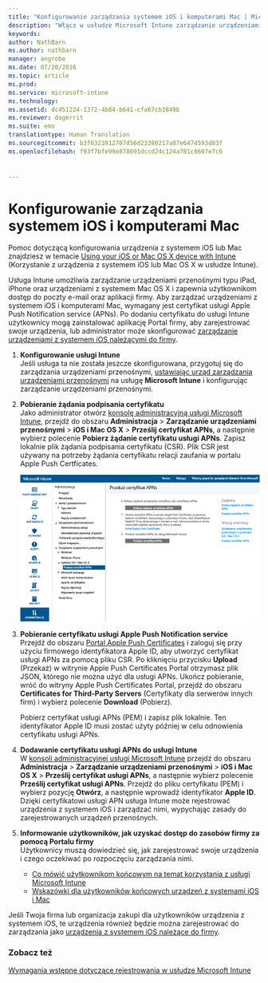 ```yaml
---
title: "Konfigurowanie zarządzania systemem iOS i komputerami Mac | Microsoft Intune"
description: "Włącz w usłudze Microsoft Intune zarządzanie urządzeniami mobilnymi (MDM) dla urządzeń z systemem iOS, w tym urządzeń iPad i iPhone, a także urządzeń z systemem Mac OS X."
keywords: 
author: NathBarn
ms.author: nathbarn
manager: angrobe
ms.date: 07/20/2016
ms.topic: article
ms.prod: 
ms.service: microsoft-intune
ms.technology: 
ms.assetid: dc451224-1372-4b84-b641-cfa67cb3849b
ms.reviewer: dagerrit
ms.suite: ems
translationtype: Human Translation
ms.sourcegitcommit: b3f6323912707d56d23380217a07e6474593d83f
ms.openlocfilehash: f93f7bfe99e878691dccd24c124a781c8607e7c6


---
```


# Konfigurowanie zarządzania systemem iOS i komputerami Mac
Pomoc dotyczącą konfigurowania urządzenia z systemem iOS lub Mac znajdziesz w temacie [Using your iOS or Mac OS X device with Intune](../enduser/using-your-ios-or-mac-os-x-device-with-intune.md) (Korzystanie z urządzenia z systemem iOS lub Mac OS X w usłudze Intune).

Usługa Intune umożliwia zarządzanie urządzeniami przenośnymi typu iPad, iPhone oraz urządzeniami z systemem Mac OS X i zapewnia użytkownikom dostęp do poczty e-mail oraz aplikacji firmy. Aby zarządzać urządzeniami z systemem iOS i komputerami Mac, wymagany jest certyfikat usługi Apple Push Notification service (APNs). Po dodaniu certyfikatu do usługi Intune użytkownicy mogą zainstalować aplikację Portal firmy, aby zarejestrować swoje urządzenia, lub administrator może skonfigurować [zarządzanie urządzeniami z systemem iOS należącymi do firmy](enroll-corporate-owned-ios-devices-in-microsoft-intune.md).

1.  **Konfigurowanie usługi Intune**<br>
    Jeśli usługa ta nie została jeszcze skonfigurowana, przygotuj się do zarządzania urządzeniami przenośnymi, [ustawiając urząd zarządzania urządzeniami przenośnymi](prerequisites-for-enrollment.md#set-mobile-device-management-authority) na usługę **Microsoft Intune** i konfigurując zarządzanie urządzeniami przenośnymi.

2.  **Pobieranie żądania podpisania certyfikatu**<br>
    Jako administrator otwórz [konsolę administracyjną usługi Microsoft Intune](http://manage.microsoft.com), przejdź do obszaru **Administracja** &gt; **Zarządzanie urządzeniami przenośnymi** &gt; **iOS i Mac OS X** &gt; **Prześlij certyfikat APNs**, a następnie wybierz polecenie **Pobierz żądanie certyfikatu usługi APNs**. Zapisz lokalnie plik żądania podpisania certyfikatu (CSR). Plik CSR jest używany na potrzeby żądania certyfikatu relacji zaufania w portalu Apple Push Certficates.

    ![Okno dialogowe przekazywania certyfikatu APNs](../media/Intune-iOS-enrollment-with-apns.png)

3.  **Pobieranie certyfikatu usługi Apple Push Notification service**<br>
    Przejdź do obszaru [Portal Apple Push Certificates](http://go.microsoft.com/fwlink/?LinkId=269844) i zaloguj się przy użyciu firmowego identyfikatora Apple ID, aby utworzyć certyfikat usługi APNs za pomocą pliku CSR. Po kliknięciu przycisku **Upload** (Przekaż) w witrynie Apple Push Certificates Portal otrzymasz plik JSON, którego nie można użyć dla usługi APNs. Ukończ pobieranie, wróć do witryny Apple Push Certificates Portal, przejdź do obszaru **Certificates for Third-Party Servers** (Certyfikaty dla serwerów innych firm) i wybierz polecenie **Download** (Pobierz).

    Pobierz certyfikat usługi APNs (PEM) i zapisz plik lokalnie. Ten identyfikator Apple ID musi zostać użyty później w celu odnowienia certyfikatu usługi APNs.

4.  **Dodawanie certyfikatu usługi APNs do usługi Intune**<br>
    W [konsoli administracyjnej usługi Microsoft Intune](http://manage.microsoft.com) przejdź do obszaru **Administracja** &gt; **Zarządzanie urządzeniami przenośnymi** &gt; **iOS i Mac OS X** &gt; **Prześlij certyfikat usługi APNs**, a następnie wybierz polecenie **Prześlij certyfikat usługi APNs**. Przejdź do pliku certyfikatu (PEM) i wybierz pozycję **Otwórz**, a następnie wprowadź identyfikator **Apple ID**. Dzięki certyfikatowi usługi APN usługa Intune może rejestrować urządzenia z systemem iOS i zarządzać nimi, wypychając zasady do zarejestrowanych urządzeń przenośnych.

5.  **Informowanie użytkowników, jak uzyskać dostęp do zasobów firmy za pomocą Portalu firmy**<br>
    Użytkownicy muszą dowiedzieć się, jak zarejestrować swoje urządzenia i czego oczekiwać po rozpoczęciu zarządzania nimi.
    - [Co mówić użytkownikom końcowym na temat korzystania z usługi Microsoft Intune](what-to-tell-your-end-users-about-using-microsoft-intune.md)
    - [Wskazówki dla użytkowników końcowych urządzeń z systemami iOS i Mac](../enduser/using-your-ios-or-mac-os-x-device-with-intune.md)

Jeśli Twoja firma lub organizacja zakupi dla użytkowników urządzenia z systemem iOS, te urządzenia również będzie można zarejestrować do zarządzania jako [urządzenia z systemem iOS należące do firmy](enroll-corporate-owned-ios-devices-in-microsoft-intune.md).

### Zobacz też
[Wymagania wstępne dotyczące rejestrowania w usłudze Microsoft Intune](prerequisites-for-enrollment.md)



<!--HONumber=Oct16_HO3-->


